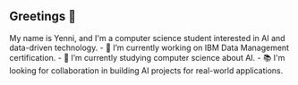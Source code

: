 ## Greetings 👋

<!--
**y-beuker/y-beuker** is a ✨ _special_ ✨ repository because its `README.md` (this file) appears on your GitHub profile.
--!>
My name is Yenni, and I'm a computer science student interested in AI and data-driven technology.

- 🔭 I’m currently working on IBM Data Management certification.
- 🌱 I’m currently studying computer science about AI.
- 📚 I'm looking for collaboration in building AI projects for real-world applications.




